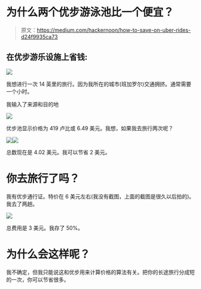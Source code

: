 # 为什么两个优步游泳池比一个便宜？

> 原文：<https://medium.com/hackernoon/how-to-save-on-uber-rides-d24f9935ca73>

## 在优步游乐设施上省钱:

![](img/f97abf0482c998c53508f57f6137cfdb.png)

我想进行一次 14 英里的旅行。因为我所在的城市(班加罗尔)交通拥挤。通常需要一个小时。

我输入了来源和目的地

![](img/5afe3bb4c10037f19bc45d2a24b2c931.png)

优步池显示价格为 419 卢比或 6.49 美元。我想，如果我去旅行两次呢？

![](img/965427df8150bf8fff9a885c3bd4104b.png)![](img/0d45fa3a38473855bd2220e26ee7aaf8.png)

总数现在是 4.02 美元。我可以节省 2 美元。

# 你去旅行了吗？

我有优步通行证。特价在 6 美元左右(我没有截图，上面的截图是很久以后拍的)。我去了两趟。

![](img/2311c067d5772582afc649bdce4b57ce.png)

总费用是 3 美元。我存了 50%。

# 为什么会这样呢？

我不确定，但我只能说这和优步用来计算价格的算法有关。把你的长途旅行分成短的一次，你可以节省很多。